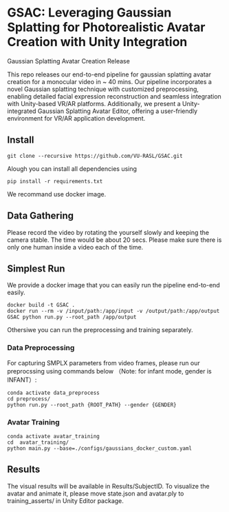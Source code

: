 # GSAC: Leveraging Gaussian Splatting for Photorealistic Avatar Creation with Unity Integration
Gaussian Splatting Avatar Creation Release 

This repo releases our end-to-end pipeline for gaussian splatting avatar creation for a monocular video in ~ 40 mins. Our pipeline incorporates a novel Gaussian splatting technique with
customized preprocessing, enabling detailed facial expression reconstruction and seamless integration with Unity-based VR/AR platforms. Additionally, we present a Unity-integrated Gaussian
Splatting Avatar Editor, offering a user-friendly environment for VR/AR application development. 
## Install
~~~
git clone --recursive https://github.com/VU-RASL/GSAC.git
~~~
Alough you can install all dependencies using
~~~
pip install -r requirements.txt
~~~
We recommand use docker image.
## Data Gathering 
Please record the video by rotating the yourself slowly and keeping the camera stable. The time would be about 20 secs. Please make sure there is only one human inside a video each of the time.

## Simplest Run
We provide a docker image that you can easily run the pipeline end-to-end easily.
~~~
docker build -t GSAC .
docker run --rm -v /input/path:/app/input -v /output/path:/app/output GSAC python run.py --root_path /app/output
~~~


Othersiwe you can run the preprocessing and training separately.
### Data Preprocessing 
For capturing SMPLX parameters from video frames, please run our preprocssing using commands below （Note: for infant mode, gender is INFANT）:
~~~
conda activate data_preprocess
cd preprocess/
python run.py --root_path {ROOT_PATH} --gender {GENDER}
~~~
### Avatar Training 
~~~
conda activate avatar_training
cd  avatar_training/
python main.py --base=./configs/gaussians_docker_custom.yaml
~~~
## Results
The visual results will be available in Results/SubjectID. 
To visualize the avatar and animate it, please move state.json and avatar.ply to training_asserts/ in Unity Editor package.
